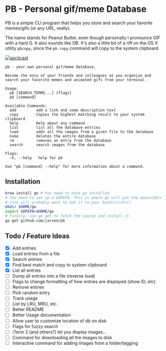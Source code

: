 # PB - Personal gif/meme Database

PB is a simple CLI program that helps you store and search your favorite memes/gifs (or any URL, really).

The name stands for Peanut Butter, even though personally I pronounce GIF with a hard G. It also sounds like DB. It's also a little bit of a riff on the OS X utility `pbcopy`, since the `pb copy` command will copy to the system clipboard.

[![asciicast](https://asciinema.org/a/167213.png)](https://asciinema.org/a/167213)

```
pb - your own personal gif/meme database.

Become the envy of your friends and colleagues as you organize and search your favorite memes and animated gifs from your terminal.

Usage:
  pb [SEARCH_TERMS...] [flags]
  pb [command]

Available Commands:
  add         add a link and some description text
  copy        Copies the highest matching result to your system clipboard
  help        Help about any command
  list        list all the database entries
  load        adds all the images from a given file to the database
  nuke        deletes the entire database
  rm          removes an entry from the database
  search      search images from the database

Flags:
  -h, --help   help for pb

Use "pb [command] --help" for more information about a command.
```

## Installation

```bash
brew install go # You need to have go installed.
# You need to set up a GOPATH. This is where go will put the executable binary.
# (You will probably want to add it to your bashrc/zshrc)
mkdir $HOME/go
export GOPATH=$HOME/go
# Finally, use go get to fetch the source and install it
go get github.com/jarsen/pb
```

## Todo / Feature Ideas

- [x] Add entries
- [x] Load entries from a file
- [x] Search entries
- [x] Find best match and copy to system clipboard
- [x] List all entries
- [ ] Dump all entries into a file (reverse load)
- [ ] Flags to change formatting of how entries are displayed (show ID, etc)
- [ ] Remove entries
- [ ] Pick random entry
- [ ] Track usage
- [ ] List by LRU, MRU, etc.
- [ ] Better README
- [ ] Better Usage documentation
- [ ] Allow user to customize location of db on disk
- [ ] Flags for fuzzy search
- [ ] iTerm 2 (and others?) let you display images...
- [ ] Command for downloading all the images to disk
- [ ] Interactive command for adding images from a folder/tagging
